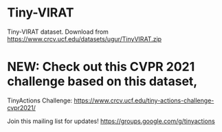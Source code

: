 # Tiny-VIRAT
Tiny-VIRAT dataset. Download from https://www.crcv.ucf.edu/datasets/ugur/TinyVIRAT.zip

# NEW: Check out this CVPR 2021 challenge based on this dataset,

TinyActions Challenge: https://www.crcv.ucf.edu/tiny-actions-challenge-cvpr2021/

Join this mailing list for updates!
https://groups.google.com/g/tinyactions

